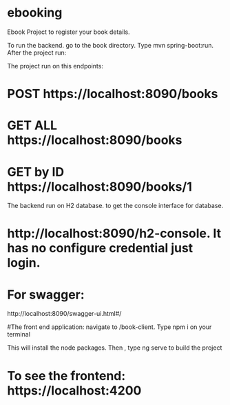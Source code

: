 # ebooking
Ebook Project to register your book details.

To run the backend. go to the book directory.
Type mvn spring-boot:run. After the project run:

The project run on this endpoints:

# POST   https://localhost:8090/books
# GET ALL    https://localhost:8090/books
# GET by ID  https://localhost:8090/books/1

The backend run on H2 database. to get the console interface for database. 

# http://localhost:8090/h2-console. It has no configure credential just login.

# For swagger:
http://localhost:8090/swagger-ui.html#/


#The front end application:  navigate to /book-client. Type npm i on your terminal

This will install the node packages. Then , type ng serve to build the project

# To see the frontend:  https://localhost:4200


